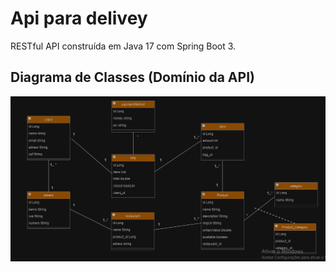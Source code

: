 # Api para delivey 
RESTful API construída em Java 17 com Spring Boot 3.
## Diagrama de Classes (Domínio da API)
![Descrição da Imagem](src/main/resources/static/uml.png)
